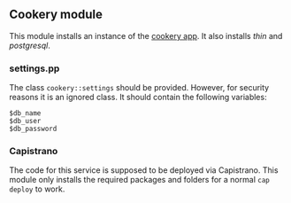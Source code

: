 ## Cookery module

This module installs an instance of the
[cookery app](http://www.github.com/sirech/cookery). It also installs
_thin_ and _postgresql_.

### settings.pp

The class `cookery::settings` should be provided. However, for
security reasons it is an ignored  class. It should contain the
following variables:

    $db_name
    $db_user
    $db_password

### Capistrano

The code for this service is supposed to be deployed via
Capistrano. This module only installs the required packages and
folders for a normal `cap deploy` to work.
